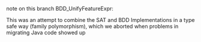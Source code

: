 note on this branch BDD_UnifyFeatureExpr:

This was an attempt to combine the SAT and BDD Implementations in a type safe way (family polymorphism), which we aborted when problems in migrating Java code showed up


